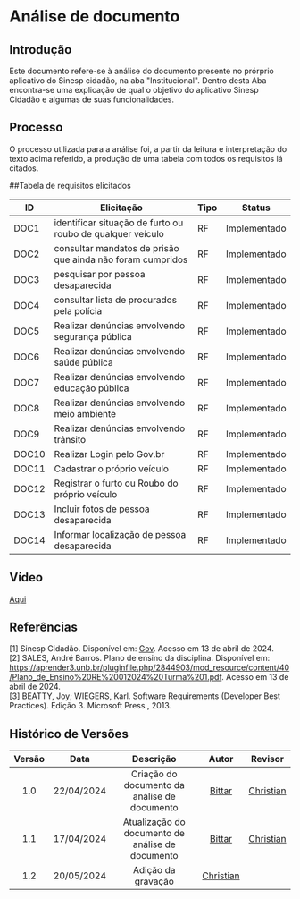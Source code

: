 # Análise de documento

## Introdução
Este documento refere-se à análise do documento presente no prórprio aplicativo do Sinesp cidadão, na aba "Institucional". Dentro desta Aba encontra-se uma explicação de qual o objetivo do aplicativo Sinesp Cidadão e algumas de suas funcionalidades.

## Processo
O processo utilizada para a análise foi, a partir da leitura e interpretação do texto acima referido, a produção de uma tabela com todos os requisitos lá citados.

##Tabela de requisitos elicitados


| ID | Elicitação | Tipo | Status |
| ---- | ---- |---- |---- |
| DOC1 | identificar situação de furto ou roubo de qualquer veículo | RF| Implementado|
| DOC2 | consultar mandatos de prisão que ainda não foram cumpridos| RF|Implementado
| DOC3 | pesquisar por pessoa desaparecida | RF|Implementado|
| DOC4 | consultar lista de procurados pela polícia | RF|Implementado|
| DOC5 | Realizar denúncias envolvendo segurança pública | RF| Implementado|
| DOC6 | Realizar denúncias envolvendo saúde pública | RF| Implementado|
| DOC7 | Realizar denúncias envolvendo educação pública| RF| Implementado|
| DOC8 | Realizar denúncias envolvendo meio ambiente | RF| Implementado|
| DOC9 | Realizar denúncias envolvendo trânsito | RF| Implementado|
| DOC10 | Realizar Login pelo Gov.br| RF| Implementado|
| DOC11 | Cadastrar o próprio veículo | RF| Implementado|
| DOC12 | Registrar o furto ou Roubo do próprio veículo | RF|  Implementado|
| DOC13 | Incluir fotos de pessoa desaparecida | RF|  Implementado|
| DOC14 | Informar localização de pessoa desaparecida | RF| Implementado|

## Vídeo
[Aqui](https://www.youtube.com/watch?v=Yn-fGhCfCU8)
## Referências
[1] Sinesp Cidadão. Disponível em: [Gov](https://www.gov.br/pt-br/apps/sinesp-cidadao). Acesso em 13 de abril de 2024.</br>
[2] SALES, André Barros. Plano de ensino da disciplina. Disponível em: <https://aprender3.unb.br/pluginfile.php/2844903/mod_resource/content/40/Plano_de_Ensino%20RE%20012024%20Turma%201.pdf>. Acesso em 13 de abril de 2024.</br>
[3] BEATTY, Joy; WIEGERS, Karl. Software Requirements (Developer Best Practices). Edição 3. Microsoft Press , 2013.</br>
## Histórico de Versões
| Versão | Data | Descrição | Autor | Revisor |
| :----: | :--: | :-------: | :---: | :-----: |
| 1.0 | 22/04/2024 | Criação do documento da análise de documento | [Bittar](https://github.com/Bittarx)| [Christian](https://github.com/crstyhs) |
| 1.1 | 17/04/2024 | Atualização do documento de análise de documento | [Bittar](https://github.com/Bittarx)| [Christian](https://github.com/crstyhs) |
| 1.2 | 20/05/2024 | Adição da gravação | [Christian](https://github.com/crstyhs)|  |


